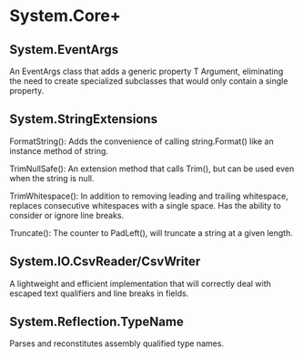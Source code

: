 System.Core+
==============

System.EventArgs<T>
--------------
An EventArgs class that adds a generic property T Argument, eliminating the need to create specialized subclasses that would only contain a single property.

System.StringExtensions
--------------
FormatString(): Adds the convenience of calling string.Format() like an instance method of string.

TrimNullSafe(): An extension method that calls Trim(), but can be used even when the string is null.

TrimWhitespace(): In addition to removing leading and trailing whitespace, replaces consecutive whitespaces with a single space. Has the ability to consider or ignore line breaks.

Truncate(): The counter to PadLeft(), will truncate a string at a given length.

System.IO.CsvReader/CsvWriter
--------------
A lightweight and efficient implementation that will correctly deal with escaped text qualifiers and line breaks in fields.

System.Reflection.TypeName
--------------
Parses and reconstitutes assembly qualified type names.



